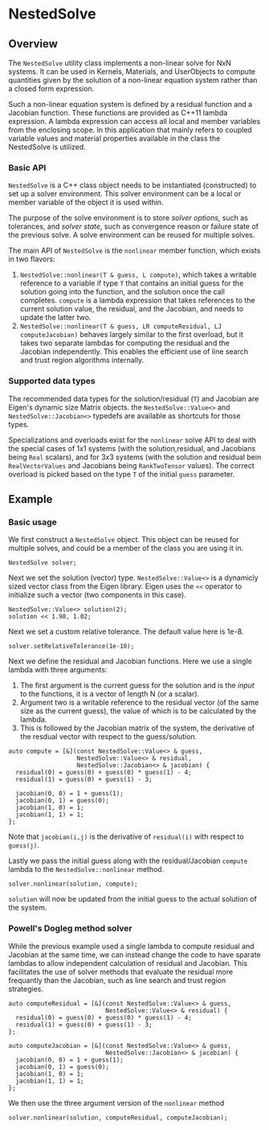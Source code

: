 # NestedSolve

## Overview

The `NestedSolve` utility class implements a non-linear solve for NxN systems.
It can be used in Kernels, Materials, and UserObjects to compute quantities
given by the solution of a non-linear equation system rather than a closed form
expression.

Such a non-linear equation system is defined by a residual function and a
Jacobian function. These functions are provided as C++11 lambda expression. A
lambda expression can access all local and member variables from the enclosing
scope. In this application that mainly refers to coupled variable values and
material properties available in the class the NestedSolve is utilized.

### Basic API

`NestedSolve` is a C++ class object needs to be instantiated (constructed) to
set up a solver environment. This solver environment can be a local or member
variable of the object it is used within.

The purpose of the solve environment is to store *solver options*, such as
tolerances, and *solver state*, such as convergence reason or failure state of
the previous solve. A solve environment can be reused for multiple solves.

The main API of `NestedSolve` is the `nonlinear` member function, which exists in two flavors:

1. `NestedSolve::nonlinear(T & guess, L compute)`, which takes a writable reference to a variable if type `T` that contains an initial guess for the solution going into the function, and the solution once the call completes. `compute` is a lambda expression that takes references to the current solution value, the residual, and the Jacobian, and needs to update the latter two.
2. `NestedSolve::nonlinear(T & guess, LR computeResidual, LJ computeJacobian)` behaves largely similar to the first overload, but it takes two separate lambdas for computing the residual and the Jacobian independently. This enables the efficient use of line search and trust region algorithms internally.

### Supported data types

The recommended data types for the solution/residual (`T`) and Jacobian are Eigen's
dynamic size Matrix objects. the `NestedSolve::Value<>` and
`NestedSolve::Jacobian<>` typedefs are available as shortcuts for those types.

Specializations and overloads exist for the `nonlinear` solve API to deal with
the special cases of 1x1 systems (with the solution,residual, and Jacobians
being `Real` scalars), and for 3x3 systems (with the solution and residual bein
`RealVectorValues` and Jacobians being `RankTwoTensor` values). The correct
overload is picked based on the type `T` of the initial `guess` parameter.

## Example

### Basic usage

We first construct a `NestedSolve` object. This object can be reused for
multiple solves, and could be a member of the class you are using it in.

```
NestedSolve solver;
```

Next we set the solution (vector) type. `NestedSolve::Value<>` is a dynamicly
sized vector class from the Eigen library. Eigen uses the `<<` operator to
initialize such a vector (two components in this case).

```
NestedSolve::Value<> solution(2);
solution << 1.98, 1.02;
```

Next we set a custom relative tolerance. The default value here is 1e-8.

```
solver.setRelativeTolerance(1e-10);
```

Next we define the residual and Jacobian functions. Here we use a single lambda
with three arguments:

1. The first argument is the current guess for the solution and is the _input_ to the functions, it is a vector of length N (or a scalar).
2. Argument two is a writable reference to the residual vector (of the same size as the current guess), the value of which is to be calculated by the lambda.
3. This is followed by the Jacobian matrix of the system, the derivative of the resdual vector with respect to the guess/solution.

```
auto compute = [&](const NestedSolve::Value<> & guess,
                   NestedSolve::Value<> & residual,
                   NestedSolve::Jacobian<> & jacobian) {
  residual(0) = guess(0) + guess(0) * guess(1) - 4;
  residual(1) = guess(0) + guess(1) - 3;

  jacobian(0, 0) = 1 + guess(1);
  jacobian(0, 1) = guess(0);
  jacobian(1, 0) = 1;
  jacobian(1, 1) = 1;
};
```

Note that `jacobian(i,j)` is the derivative of `residual(i)` with respect to `guess(j)`.

Lastly we pass the initial guess along with the residual/Jacobian `compute`
lambda to the `NestedSolve::nonlinear` method.

```
solver.nonlinear(solution, compute);
```

`solution` will now be updated from the initial guess to the actual solution of
the system.

### Powell's Dogleg method solver

While the previous example used a single lambda to compute residual and Jacobian
at the same time, we can instead change the code to have sparate lambdas to
allow independent calculation of residual and Jacobian. This facilitates the use
of solver methods that evaluate the residual more frequantly than the Jacobian,
such as line search and trust region strategies.

```
auto computeResidual = [&](const NestedSolve::Value<> & guess,
                           NestedSolve::Value<> & residual) {
  residual(0) = guess(0) + guess(0) * guess(1) - 4;
  residual(1) = guess(0) + guess(1) - 3;
};

auto computeJacobian = [&](const NestedSolve::Value<> & guess,
                           NestedSolve::Jacobian<> & jacobian) {
  jacobian(0, 0) = 1 + guess(1);
  jacobian(0, 1) = guess(0);
  jacobian(1, 0) = 1;
  jacobian(1, 1) = 1;
};
```

We then use the three argument version of the `nonlinear` method

```
solver.nonlinear(solution, computeResidual, computeJacobian);
```
